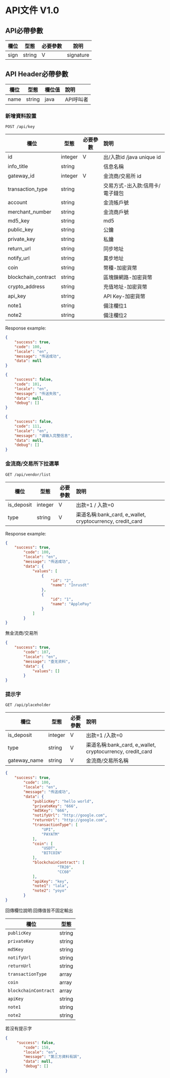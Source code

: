 # API文件 V1.0

## API必帶參數

| 欄位          | 型態    | 必要參數  | 說明                     |
| ------------ | ------ | -------- | ------------------------|
| sign         | string | V        | signature               |

## API Header必帶參數

| 欄位          | 型態    | 欄位值   | 說明                     |
| ------------ | ------ | ------- | :-----------------------|
| name         | string |  java   | API呼叫者                |


### 新增資料設置

```plaintext
POST /api/key
```


| 欄位          | 型態     | 必要參數   | 說明                     |
| ------------ | ------  | ------- | :-----------------------  |
| id            | integer |  V   | 出/入款id /java unique  id   |
| info_title    | string |     | 信息名稱                |
| gateway_id    | integer |  V   | 金流商/交易所 id  |
| transaction_type      | string |     | 交易方式-出入款:信用卡/電子錢包 |
| account       | string |     | 金流帳戶號         |
| merchant_number| string |     | 金流商戶號         |
| md5_key       | string |     | md5                |
| public_key    | string |     | 公鑰                |
| private_key   | string |     | 私鑰                |
| return_url    | string |     | 同步地址                |
| notify_url    | string |     | 異步地址                |
| coin          | string |     | 幣種-加密貨幣                |
| blockchain_contract    | string |     | 區塊鍊網路-加密貨幣                |
| crypto_address | string |     | 充值地址-加密貨幣                |
| api_key        | string |     | API Key-加密貨幣                |
| note1         | string |     | 備注欄位1                |
| note2         | string |     | 備注欄位2                |


Response example:

```json
{
    "success": true,
    "code": 100,
    "locale": "en",
    "message": "传送成功",
    "data": null
}
```

```json
{
    "success": false,
    "code": 101,
    "locale": "en",
    "message": "传送失败",
    "data": null,
    "debug": []
}
```

```json
{
    "success": false,
    "code": 111,
    "locale": "en",
    "message": "请输入完整信息",
    "data": null,
    "debug": []
}
```


### 金流商/交易所下拉選單


```plaintext
GET /api/vendor/list
```

| 欄位                 | 型態     | 必要參數   | 說明                     |
| ------------        | ------  | -------   | :-----------------------|
| is_deposit          | integer |  V        | 出款=1 / 入款=0            |
| type                | string  |  V        | 渠道名稱:bank_card, e_wallet, cryptocurrency, credit_card  |

Response example:

```json
{
    "success": true,
        "code": 100,
        "locale": "en",
        "message": "传送成功",
        "data": {
            "values": [
                {
                    "id": "2",
                    "name": "Inrusdt"
                },
                {
                    "id": "1",
                    "name": "ApplePay"
                }
            ]
        }
}
```
無金流商/交易所
```json
{
    "success": true,
        "code": 107,
        "locale": "en",
        "message": "查无资料",
        "data": {
            "values": []
        }
}
```

### 提示字

```plaintext
GET /api/placeholder
```

| 欄位                 | 型態     | 必要參數   | 說明                     |
| ------------        | ------  | -------   | :-----------------------|
| is_deposit          | integer |  V        | 出款=1 /入款=0             |
| type                 | string |  V        | 渠道名稱:bank_card, e_wallet, cryptocurrency, credit_card                   |
| gateway_name        | string |  V         | 金流商/交易所名稱            |


```json
{
    "success": true,
        "code": 100,
        "locale": "en",
        "message": "传送成功",
        "data": {
            "publicKey": "hello world",
            "privateKey": "666",
            "md5Key": "666",
            "notifyUrl": "http://google.com",
            "returnUrl": "http://google.com",
            "transactionType": [   
                "UPI",
                "PAYATM"
            ],
            "coin": [  
                "USDT",
                "BITCOIN"
            ],
            "blockchainContract": [ 
                       "TR20",
                       "CC60"
            ],
            "apiKey": "key",
            "note1": "lala",
            "note2": "yoyo"
        }
}
```
回傳欄位說明:回傳值皆不固定輸出

| 欄位                         | 型態                        |
| ----------------------------| --------------------------- |
| `publicKey`                 |     string               |
| `privateKey`                |     string               |
| `md5Key`                    |     string               |
| `notifyUrl`                 |     string               |
| `returnUrl`                 |     string               |
| `transactionType`           |     array               |
| `coin`                      |     array               |
| `blockchainContract`        |     array               |
| `apiKey`                    |     string               |
| `note1`                     |     string               |
| `note2`                     |     string               |


若沒有提示字

```json
{
     "success": false,
        "code": 158,
        "locale": "en",
        "message": "第三方資料有誤",
        "data": null,
        "debug": []
}
```
